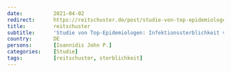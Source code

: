 ```yaml
---
date:          2021-04-02
redirect:      https://reitschuster.de/post/studie-von-top-epidemiologen-infektionssterblichkeit-von-corona-015-prozent/
title:         reitschuster
subtitle:      'Studie von Top-Epidemiologen: Infektionssterblichkeit von Corona 0,15 Prozent'
country:       DE
persons:       [Ioannidis John P.]
categories:    [Studie]
tags:          [reitschuster, sterblichkeit]
---
```

